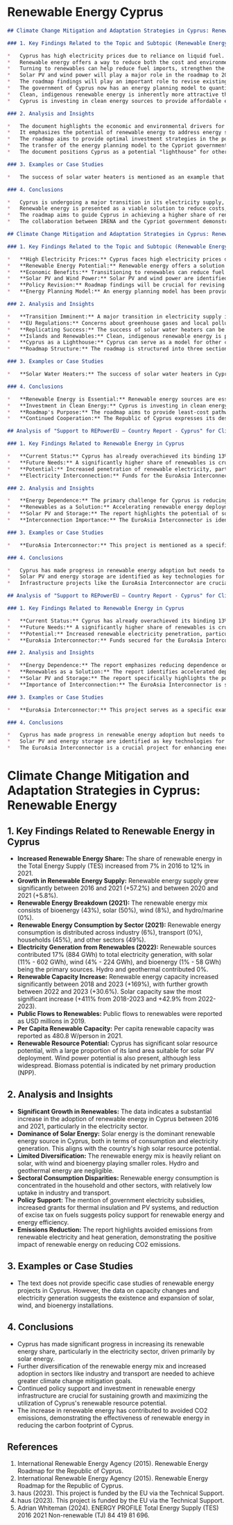 # Renewable Energy Cyprus

```markdown
## Climate Change Mitigation and Adaptation Strategies in Cyprus: Renewable Energy

### 1. Key Findings Related to the Topic and Subtopic (Renewable Energy Cyprus)

*   Cyprus has high electricity prices due to reliance on liquid fuel.
*   Renewable energy offers a way to reduce both the cost and environmental impact of electricity generation.
*   Turning to renewables can help reduce fuel imports, strengthen the trade balance, and create local jobs.
*   Solar PV and wind power will play a major role in the roadmap to 2030.
*   The roadmap findings will play an important role to revise existing energy policies and develop new ones.
*   The government of Cyprus now has an energy planning model to quantify the possible pace and benefits of renewable energy deployment.
*   Clean, indigenous renewable energy is inherently more attractive than costly fossil-fuel imports, especially for islands.
*   Cyprus is investing in clean energy sources to provide affordable energy, green jobs and modern supply chains, while contributing to reducing greenhouse-gas emissions.

### 2. Analysis and Insights

*   The document highlights the economic and environmental drivers for transitioning to renewable energy in Cyprus.
*   It emphasizes the potential of renewable energy to address energy security concerns by reducing reliance on imported fossil fuels.
*   The roadmap aims to provide optimal investment strategies in the power sector, focusing on solar PV and wind power.
*   The transfer of the energy planning model to the Cypriot government signifies a commitment to evidence-based policymaking in the energy sector.
*   The document positions Cyprus as a potential "lighthouse" for other countries in pursuing clean, secure, and affordable energy.

### 3. Examples or Case Studies

*   The success of solar water heaters is mentioned as an example that can be replicated for solar photovoltaics (PV).

### 4. Conclusions

*   Cyprus is undergoing a major transition in its electricity supply, driven by factors such as high electricity prices, the discovery of indigenous natural gas, falling costs of renewable power, and concerns about greenhouse gas emissions.
*   Renewable energy is presented as a viable solution to reduce costs, improve the environment, and boost the economy.
*   The roadmap aims to guide Cyprus in achieving a higher share of renewables in its energy mix, with solar PV and wind power playing a significant role.
*   The collaboration between IRENA and the Cypriot government demonstrates a commitment to sustainable energy development.
```

```markdown
## Climate Change Mitigation and Adaptation Strategies in Cyprus: Renewable Energy

### 1. Key Findings Related to the Topic and Subtopic (Renewable Energy Cyprus)

*   **High Electricity Prices:** Cyprus faces high electricity prices due to its heavy reliance on liquid fuels for power generation.
*   **Renewable Energy Potential:** Renewable energy offers a solution to reduce both the cost and environmental impact of electricity generation in Cyprus.
*   **Economic Benefits:** Transitioning to renewables can reduce fuel imports, strengthen the trade balance, and create local jobs.
*   **Solar PV and Wind Power:** Solar PV and wind power are identified as playing a major role in Cyprus's renewable energy roadmap to 2030.
*   **Policy Revision:** Roadmap findings will be crucial for revising existing energy policies and developing new ones.
*   **Energy Planning Model:** An energy planning model has been provided to the Government of Cyprus to assess the pace and benefits of renewable energy deployment under different conditions. This model will help determine the optimal penetration of RES for electricity supply and identify the technical and economic potential for further increasing electricity production by RES.

### 2. Analysis and Insights

*   **Transition Imminent:** A major transition in electricity supply is expected due to indigenous natural gas discoveries and the decreasing costs of renewable power supply options.
*   **EU Regulations:** Concerns about greenhouse gases and local pollutants, driven by stringent EU regulations, are pushing for renewable energy adoption.
*   **Replicating Success:** The success of solar water heaters can be replicated for solar photovoltaics (PV).
*   **Islands and Renewables:** Clean, indigenous renewable energy is particularly attractive for islands like Cyprus, which heavily depend on costly fossil-fuel imports.
*   **Cyprus as a Lighthouse:** Cyprus can serve as a model for other countries in pursuing clean, secure, and affordable energy.
*   **Roadmap Structure:** The roadmap is structured into three sections: Cyprus energy balance and demand forecasts, electricity supply model, and scenario analysis.

### 3. Examples or Case Studies

*   **Solar Water Heaters:** The success of solar water heaters in Cyprus is highlighted as an example that can be replicated for solar PV.

### 4. Conclusions

*   **Renewable Energy is Essential:** Renewable energy sources are essential for energy security and access in Cyprus.
*   **Investment in Clean Energy:** Cyprus is investing in clean energy sources to provide affordable energy, green jobs, and modern supply chains, while reducing greenhouse gas emissions.
*   **Roadmap's Purpose:** The roadmap aims to provide least-cost pathways for the evolution of the power generation mix and the increasing role of renewable energy.
*   **Continued Cooperation:** The Republic of Cyprus expresses its desire for continued close cooperation with IRENA in the future.
```


```markdown
## Analysis of "Support to REPowerEU – Country Report - Cyprus" for Climate Change Mitigation and Adaptation Strategies in Cyprus: Renewable Energy

### 1. Key Findings Related to Renewable Energy in Cyprus

*   **Current Status:** Cyprus has already overachieved its binding 13% national Renewable Energy Sources (RES) target, reaching 17.0%.
*   **Future Needs:** A significantly higher share of renewables is crucial to meet 2030 decarbonization targets.
*   **Potential:** Increased penetration of renewable electricity, particularly solar photovoltaics combined with energy storage, can dramatically reduce energy costs and enhance energy independence.
*   **Electricity Interconnection:** Funds for the EuroAsia Interconnector appear adequate, assuming project promoters contribute their share. This project aligns with REPowerEU priorities.

### 2. Analysis and Insights

*   **Energy Dependence:** The primary challenge for Cyprus is reducing dependence on imported fossil fuels in general, not just from Russia.
*   **Renewables as a Solution:** Accelerating renewable energy deployment is a key strategy for curbing energy dependence.
*   **Solar PV and Storage:** The report highlights the potential of solar photovoltaics combined with energy storage as a crucial element for increasing renewable energy penetration.
*   **Interconnection Importance:** The EuroAsia Interconnector is identified as a vital project for aligning with REPowerEU priorities, suggesting the importance of grid infrastructure for renewable energy integration.

### 3. Examples or Case Studies

*   **EuroAsia Interconnector:** This project is mentioned as a specific example of an initiative that, if implemented, will contribute to aligning with REPowerEU priorities.

### 4. Conclusions

*   Cyprus has made progress in renewable energy adoption but needs to significantly accelerate deployment to meet future decarbonization goals.
*   Solar PV and energy storage are identified as key technologies for achieving higher renewable energy penetration.
*   Infrastructure projects like the EuroAsia Interconnector are crucial for integrating renewable energy into the grid and enhancing energy independence.
```

```markdown
## Analysis of "Support to REPowerEU – Country Report - Cyprus" for Climate Change Mitigation and Adaptation Strategies in Cyprus: Renewable Energy

### 1. Key Findings Related to Renewable Energy in Cyprus

*   **Current Status:** Cyprus has already overachieved its binding 13% national Renewable Energy Sources (RES) target, reaching 17.0%.
*   **Future Needs:** A significantly higher share of renewables is crucial to meet 2030 decarbonization targets.
*   **Potential:** Increased renewable electricity penetration, particularly solar photovoltaics combined with energy storage, can dramatically reduce energy costs and enhance energy independence.
*   **EuroAsia Interconnector:** Funds secured for the EuroAsia Interconnector project are deemed adequate, provided project promoters contribute their share. This project aligns with REPowerEU priorities regarding electricity interconnection.

### 2. Analysis and Insights

*   **Energy Dependence:** The report emphasizes reducing dependence on imported fossil fuels in general, not just from Russia.
*   **Renewables as a Solution:** The report identifies accelerated deployment of renewables as a key strategy to curb energy dependence.
*   **Solar PV and Storage:** The report specifically highlights the potential of solar photovoltaics combined with energy storage for Cyprus.
*   **Importance of Interconnection:** The EuroAsia Interconnector is seen as a vital project for aligning with REPowerEU priorities.

### 3. Examples or Case Studies

*   **EuroAsia Interconnector:** This project serves as a specific example of an initiative that, if implemented successfully, will contribute to aligning Cyprus with REPowerEU priorities regarding electricity interconnection.

### 4. Conclusions

*   Cyprus has made progress in renewable energy adoption but needs to significantly accelerate its efforts to meet future decarbonization targets.
*   Solar PV and energy storage are identified as key technologies for achieving a higher share of renewable electricity.
*   The EuroAsia Interconnector is a crucial project for enhancing energy independence and aligning with EU priorities.
```


# Climate Change Mitigation and Adaptation Strategies in Cyprus: Renewable Energy

## 1. Key Findings Related to Renewable Energy in Cyprus

*   **Increased Renewable Energy Share:** The share of renewable energy in the Total Energy Supply (TES) increased from 7% in 2016 to 12% in 2021.
*   **Growth in Renewable Energy Supply:** Renewable energy supply grew significantly between 2016 and 2021 (+57.2%) and between 2020 and 2021 (+5.8%).
*   **Renewable Energy Breakdown (2021):** The renewable energy mix consists of bioenergy (43%), solar (50%), wind (8%), and hydro/marine (0%).
*   **Renewable Energy Consumption by Sector (2021):** Renewable energy consumption is distributed across industry (6%), transport (0%), households (45%), and other sectors (49%).
*   **Electricity Generation from Renewables (2022):** Renewable sources contributed 17% (884 GWh) to total electricity generation, with solar (11% - 602 GWh), wind (4% - 224 GWh), and bioenergy (1% - 58 GWh) being the primary sources. Hydro and geothermal contributed 0%.
*   **Renewable Capacity Increase:** Renewable energy capacity increased significantly between 2018 and 2023 (+169%), with further growth between 2022 and 2023 (+30.6%). Solar capacity saw the most significant increase (+411% from 2018-2023 and +42.9% from 2022-2023).
*   **Public Flows to Renewables:** Public flows to renewables were reported as USD millions in 2019.
*   **Per Capita Renewable Capacity:** Per capita renewable capacity was reported as 480.8 W/person in 2021.
*   **Renewable Resource Potential:** Cyprus has significant solar resource potential, with a large proportion of its land area suitable for solar PV deployment. Wind power potential is also present, although less widespread. Biomass potential is indicated by net primary production (NPP).

## 2. Analysis and Insights

*   **Significant Growth in Renewables:** The data indicates a substantial increase in the adoption of renewable energy in Cyprus between 2016 and 2021, particularly in the electricity sector.
*   **Dominance of Solar Energy:** Solar energy is the dominant renewable energy source in Cyprus, both in terms of consumption and electricity generation. This aligns with the country's high solar resource potential.
*   **Limited Diversification:** The renewable energy mix is heavily reliant on solar, with wind and bioenergy playing smaller roles. Hydro and geothermal energy are negligible.
*   **Sectoral Consumption Disparities:** Renewable energy consumption is concentrated in the household and other sectors, with relatively low uptake in industry and transport.
*   **Policy Support:** The mention of government electricity subsidies, increased grants for thermal insulation and PV systems, and reduction of excise tax on fuels suggests policy support for renewable energy and energy efficiency.
*   **Emissions Reduction:** The report highlights avoided emissions from renewable electricity and heat generation, demonstrating the positive impact of renewable energy on reducing CO2 emissions.

## 3. Examples or Case Studies

*   The text does not provide specific case studies of renewable energy projects in Cyprus. However, the data on capacity changes and electricity generation suggests the existence and expansion of solar, wind, and bioenergy installations.

## 4. Conclusions

*   Cyprus has made significant progress in increasing its renewable energy share, particularly in the electricity sector, driven primarily by solar energy.
*   Further diversification of the renewable energy mix and increased adoption in sectors like industry and transport are needed to achieve greater climate change mitigation goals.
*   Continued policy support and investment in renewable energy infrastructure are crucial for sustaining growth and maximizing the utilization of Cyprus's renewable resource potential.
*   The increase in renewable energy has contributed to avoided CO2 emissions, demonstrating the effectiveness of renewable energy in reducing the carbon footprint of Cyprus.


## References

1. International Renewable Energy Agency (2015). Renewable Energy Roadmap for the Republic of Cyprus.
2. International Renewable Energy Agency (2015). Renewable Energy Roadmap for the Republic of Cyprus.
3. haus (2023). This project is funded by the EU via the Technical Support.
4. haus (2023). This project is funded by the EU via the Technical Support.
5. Adrian Whiteman (2024). ENERGY PROFILE Total Energy Supply (TES) 2016 2021 Non-renewable (TJ)  84 419  81 696.
